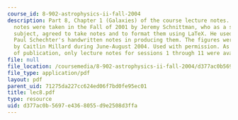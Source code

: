 ```yaml
---
course_id: 8-902-astrophysics-ii-fall-2004
description: Part 8, Chapter 1 (Galaxies) of the course lecture notes. The lecture
  notes were taken in the Fall of 2001 by Jeremy Schnittman, who as a student in the
  subject, agreed to take notes and to format them using LaTeX. He used Professor
  Paul Schechter's handwritten notes in producing them. The figures were produced
  by Caitlin Millard during June-August 2004. Used with permission. As of the date
  of publication, only lecture notes for sessions 1 through 11 were available.
file: null
file_location: /coursemedia/8-902-astrophysics-ii-fall-2004/d377ac0b5697e4368055d9e2508d3ffa_lec8.pdf
file_type: application/pdf
layout: pdf
parent_uid: 71275da227cc624ed06f7bd0fe95ec01
title: lec8.pdf
type: resource
uid: d377ac0b-5697-e436-8055-d9e2508d3ffa
---
```

